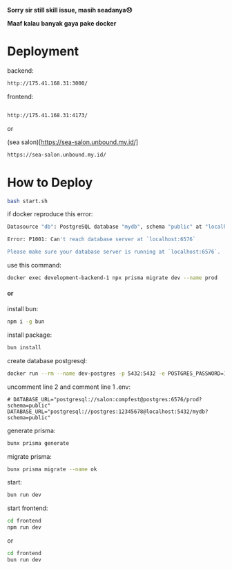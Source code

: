 **Sorry sir still skill issue, masih seadanya😞**

**Maaf kalau banyak gaya pake docker**

# Deployment

backend:

```bash
http://175.41.168.31:3000/
```

frontend:

```bash

http://175.41.168.31:4173/
```

or

(sea salon)[https://sea-salon.unbound.my.id/]

```bash
https://sea-salon.unbound.my.id/
```



# How to Deploy

```bash
bash start.sh
```

if docker reproduce this error:

```bash
Datasource "db": PostgreSQL database "mydb", schema "public" at "localhost:6576"

Error: P1001: Can't reach database server at `localhost:6576`

Please make sure your database server is running at `localhost:6576`.
```

use this command:

```bash
docker exec development-backend-1 npx prisma migrate dev --name prod
```

#### or

install bun:

```bash
npm i -g bun
```

install package:

```bash
bun install
```

create database postgresql:

```bash
docker run --rm --name dev-postgres -p 5432:5432 -e POSTGRES_PASSWORD=12345678 -d postgres
```

uncomment line 2 and comment line 1 .env:

```dotfile
# DATABASE_URL="postgresql://salon:compfest@postgres:6576/prod?schema=public"
DATABASE_URL="postgresql://postgres:12345678@localhost:5432/mydb?schema=public"
```

generate prisma:

```bash
bunx prisma generate
```

migrate prisma:

```bash
bunx prisma migrate --name ok
```

start:

```bash
bun run dev
```

start frontend:

```bash
cd frontend
npm run dev
```

or

```bash
cd frontend
bun run dev
```
